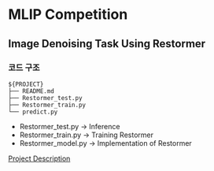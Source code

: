 # MLIP Competition
## Image Denoising Task Using Restormer

### 코드 구조

```
${PROJECT}
├── README.md
├── Restormer_test.py
├── Restormer_train.py
└── predict.py
```

- Restormer_test.py -> Inference
- Restormer_train.py -> Training Restormer 
- Restormer_model.py -> Implementation of Restormer 


[Project Description](MLIP-Comptetition/실기학피피티.pdf)
